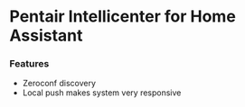 # Pentair Intellicenter for Home Assistant

### Features

- Zeroconf discovery
- Local push makes system very responsive 

